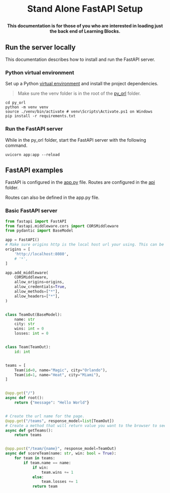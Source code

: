 # <p align="center"> Stand Alone FastAPI Setup </p>

<p align="center">
<strong>This documentation is for those of you who are interested in loading just the back end of Learning Blocks.</strong>
</p>

## Run the server locally

This documentation describes how to install and run the FastAPI server.

### Python virtual environment

Set up a Python [virtual environment](https://docs.python.org/3/library/venv.html) and install the project dependencies.

> Make sure the venv folder is in the root of the [py_orl](.) folder.

```shell
cd py_orl
python -m venv venv
source ./venv/bin/activate # venv\Scripts\Activate.ps1 on Windows
pip install -r requirements.txt
```

### Run the FastAPI server

While in the py_orl folder, start the FastAPI server with the following command.

```shell
uvicorn app:app --reload
```

## FastAPI examples

FastAPI is configured in the [app.py](/Learning-Blocks-No-Docker/py_orl/app.py) file.
Routes are configured in the [api](/Learning-Blocks-No-Docker/py_orl/api) folder.

Routes can also be defined in the app.py file.

### Basic FastAPI server

```python
from fastapi import FastAPI
from fastapi.middleware.cors import CORSMiddleware
from pydantic import BaseModel

app = FastAPI()
# Make sure origins http is the local host url your using. This can be found after you click npm run dev on frontend.
origins = [
    'http://localhost:8080',
    # '*',
]

app.add_middleware(
    CORSMiddleware,
    allow_origins=origins,
    allow_credentials=True,
    allow_methods=["*"],
    allow_headers=["*"],
)


class TeamOut(BaseModel):
    name: str
    city: str
    wins: int = 0
    losses: int = 0


class Team(TeamOut):
    id: int


teams = [
    Team(id=0, name="Magic", city="Orlando"),
    Team(id=1, name="Heat", city="Miami"),
]


@app.get("/")
async def root():
    return {"message": "Hello World"}


# Create the url name for the page.
@app.get("/teams", response_model=list[TeamOut])
# Create a method that will return value you want to the browser to see.
async def getTeams():
    return teams


@app.post("/team/{name}", response_model=TeamOut)
async def scoreTeam(name: str, win: bool = True):
    for team in teams:
        if team.name == name:
            if win:
                team.wins += 1
            else:
                team.losses += 1
            return team
```